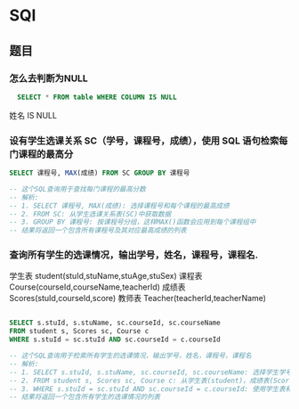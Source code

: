 # SQl

## 题目

### 怎么去判断为NULL

```sql
  SELECT * FROM table WHERE COLUMN IS NULL
```

姓名 IS NULL


### 设有学生选课关系 SC（学号，课程号，成绩），使用 SQL 语句检索每门课程的最高分

```sql
SELECT 课程号, MAX(成绩) FROM SC GROUP BY 课程号

-- 这个SQL查询用于查找每门课程的最高分数
-- 解析:
-- 1. SELECT 课程号, MAX(成绩): 选择课程号和每个课程的最高成绩
-- 2. FROM SC: 从学生选课关系表(SC)中获取数据
-- 3. GROUP BY 课程号: 按课程号分组，这样MAX()函数会应用到每个课程组中
-- 结果将返回一个包含所有课程号及其对应最高成绩的列表
```

### 查询所有学生的选课情况，输出学号，姓名，课程号，课程名.

学生表 student(stuId,stuName,stuAge,stuSex)
课程表 Course(courseId,courseName,teacherId)
成绩表 Scores(stuId,courseId,score)
教师表 Teacher(teacherId,teacherName)

```sql

SELECT s.stuId, s.stuName, sc.courseId, sc.courseName
FROM student s, Scores sc, Course c
WHERE s.stuId = sc.stuId AND sc.courseId = c.courseId

-- 这个SQL查询用于检索所有学生的选课情况，输出学号，姓名，课程号，课程名
-- 解析:
-- 1. SELECT s.stuId, s.stuName, sc.courseId, sc.courseName: 选择学生学号，姓名，课程号，课程名
-- 2. FROM student s, Scores sc, Course c: 从学生表(student)，成绩表(Scores)，课程表(Course)中获取数据
-- 3. WHERE s.stuId = sc.stuId AND sc.courseId = c.courseId: 使用学生表和成绩表的学号关联，以及成绩表和课程表的课程号关联
-- 结果将返回一个包含所有学生的选课情况的列表
```
